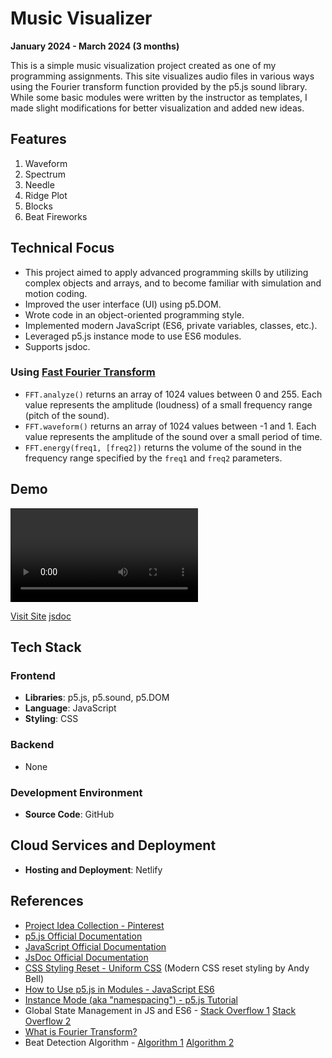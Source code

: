 # Music Visualizer

**January 2024 - March 2024 (3 months)**

This is a simple music visualization project created as one of my programming assignments. This site visualizes audio files in various ways using the Fourier transform function provided by the p5.js sound library. While some basic modules were written by the instructor as templates, I made slight modifications for better visualization and added new ideas.

## Features

1. Waveform
2. Spectrum
3. Needle
4. Ridge Plot
5. Blocks
6. Beat Fireworks

## Technical Focus

- This project aimed to apply advanced programming skills by utilizing complex objects and arrays, and to become familiar with simulation and motion coding.
- Improved the user interface (UI) using p5.DOM.
- Wrote code in an object-oriented programming style.
- Implemented modern JavaScript (ES6, private variables, classes, etc.).
- Leveraged p5.js instance mode to use ES6 modules.
- Supports jsdoc.

### Using [Fast Fourier Transform](https://p5js.org/reference/#/p5.FFT)
- `FFT.analyze()` returns an array of 1024 values between 0 and 255. Each value represents the amplitude (loudness) of a small frequency range (pitch of the sound).
- `FFT.waveform()` returns an array of 1024 values between -1 and 1. Each value represents the amplitude of the sound over a small period of time.
- `FFT.energy(freq1, [freq2])` returns the volume of the sound in the frequency range specified by the `freq1` and `freq2` parameters.

## Demo
<video src="https://github.com/urbanscratcher/project-musicVisualizer/assets/17016494/86d9e237-47e3-4a9b-b5aa-4fd2a2db52cd" controls></video>

[Visit Site](https://project-music-visualizer.netlify.app/)
[jsdoc](https://project-music-visualizer.netlify.app/jsdoc/index.html)

## Tech Stack
### Frontend
- **Libraries**: p5.js, p5.sound, p5.DOM
- **Language**: JavaScript
- **Styling**: CSS

### Backend
- None

### Development Environment
- **Source Code**: GitHub

## Cloud Services and Deployment
- **Hosting and Deployment**: Netlify

## References
- [Project Idea Collection - Pinterest](https://www.pinterest.co.kr/404joun/visualizer/)
- [p5.js Official Documentation](https://p5js.org/)
- [JavaScript Official Documentation](https://developer.mozilla.org/en-US/docs/Web/JavaScript)
- [JsDoc Official Documentation](https://jsdoc.app/)
- [CSS Styling Reset - Uniform CSS](https://uniformcss.com/docs/default-styles/) (Modern CSS reset styling by Andy Bell)
- [How to Use p5.js in Modules - JavaScript ES6](https://www.youtube.com/watch?v=P0bkwncSJag)
- [Instance Mode (aka "namespacing") - p5.js Tutorial](https://www.youtube.com/watch?v=Su792jEauZg&list=PLglp04UYZK_PrN6xWo_nJ-8kzyXDyFUwi&index=64)
- Global State Management in JS and ES6 - [Stack Overflow 1](https://stackoverflow.com/questions/33875322/javascript-and-es6-global-variables) [Stack Overflow 2](https://stackoverflow.com/questions/43605434/what-is-the-correct-way-to-define-global-variable-in-es6-modules)
- [What is Fourier Transform?](https://www.youtube.com/watch?v=spUNpyF58BY&t=484s)
- Beat Detection Algorithm - [Algorithm 1](https://www.clear.rice.edu/elec301/Projects01/beat_sync/beatalgo.html) [Algorithm 2](http://archive.gamedev.net/archive/reference/programming/features/beatdetection/index.html)
